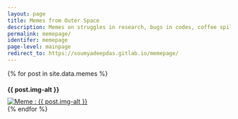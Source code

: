 ```yaml
---
layout: page
title: Memes from Outer Space
description: Memes on struggles in research, bugs in codes, coffee spills, life of a astronomers, and cute baby cheetahs by Soumyadeep Das.
permalink: memepage/
identifer: memepage
page-level: mainpage
redirect_to: https://soumyadeepdas.gitlab.io/memepage/
---
```

<!-- This the page where memes will appear.

![Astrophysicist with telescope dying star](assets/images/memes/dyingstarmeme1.jpg)

Astrophysicist with telescope. -->

<div style="width: 90%" class="posts">
{% for post in site.data.memes %}
<article>
    <h4 style="margin-bottom: 10px;">{{ post.img-alt }}</h4>
       <a href="{{ post.img-src | absolute_url }}" target="_blank" class="image">
        <picture>
            <source data-srcset="{{ post.img-webp | absolute_url }}" type="image/webp" >
            <source data-srcset="{{ post.img | absolute_url }}" type="image/jpeg" > 
            <img src="{{ post.img-thumb | absolute_url }}" alt="Meme : {{ post.img-alt }}" data-src="{{ post.img | absolute_url }}"  class="lazyload" />
      </picture>               
            </a>
        </article>
  {% endfor %}
</div>

